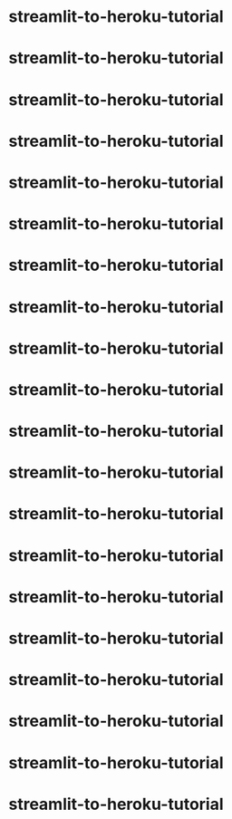 # streamlit-to-heroku-tutorial
# streamlit-to-heroku-tutorial
# streamlit-to-heroku-tutorial
# streamlit-to-heroku-tutorial
# streamlit-to-heroku-tutorial
# streamlit-to-heroku-tutorial
# streamlit-to-heroku-tutorial
# streamlit-to-heroku-tutorial
# streamlit-to-heroku-tutorial
# streamlit-to-heroku-tutorial
# streamlit-to-heroku-tutorial
# streamlit-to-heroku-tutorial
# streamlit-to-heroku-tutorial
# streamlit-to-heroku-tutorial
# streamlit-to-heroku-tutorial
# streamlit-to-heroku-tutorial
# streamlit-to-heroku-tutorial
# streamlit-to-heroku-tutorial
# streamlit-to-heroku-tutorial
# streamlit-to-heroku-tutorial
